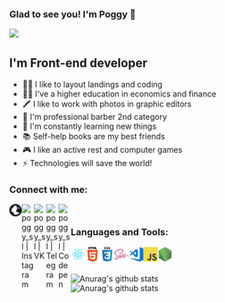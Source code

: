 ### Glad to see you! I'm Poggy 👋

![](https://komarev.com/ghpvc/?username=poggy-sl)

## I'm Front-end developer
- 👨‍💻 I like to layout landings and coding
- 👨‍🎓  I've a higher education in economics and finance
- 🖍️ I like to work with photos in graphic editors
- 💈  I'm professional barber 2nd category
- 🧠 I'm constantly learning new things
- 📚 Self-help books are my best friends
- 🎮 I like an active rest and computer games
- ⚡ Technologies will save the world!

### Connect with me:

<a href="http://www.1051.vhost.domain.mousedc.ru/" ><img align="left" alt="developer-poggy" width="22px" src="https://raw.githubusercontent.com/iconic/open-iconic/master/svg/globe.svg" /></a>
<a href="https://www.instagram.com/poggy_sl/" ><img align="left" alt="poggy_sl | Instagram" width="22px" src="https://cdn.jsdelivr.net/npm/simple-icons@v3/icons/instagram.svg" /></a>
<a href= "https://vk.com/poggy" ><img align="left" alt="poggy_sl | VK" width="22px" src="https://cdn.jsdelivr.net/npm/simple-icons@v3/icons/vk.svg" /></a>
<a href="https://telegram.org/poggy_sl" ><img align="left" alt="poggy_sl | Telegram" width="22px" src="https://cdn.jsdelivr.net/npm/simple-icons@v3/icons/telegram.svg" /></a>
<a href="https://codepen.io/poggy-sl" ><img align="left" alt="poggy_sl | Codepen" width="22px" src="https://cdn.jsdelivr.net/npm/simple-icons@v3/icons/codepen.svg" /></a>

<br />

### Languages and Tools:

<img align="left" alt="React" width="26px" src="https://raw.githubusercontent.com/github/explore/80688e429a7d4ef2fca1e82350fe8e3517d3494d/topics/react/react.png" style="max-width:100%;">
<img align="left" alt="HTML5" width="26px" src="https://raw.githubusercontent.com/github/explore/80688e429a7d4ef2fca1e82350fe8e3517d3494d/topics/html/html.png" style="max-width:100%;">
<img align="left" alt="CSS3" width="26px" src="https://raw.githubusercontent.com/github/explore/80688e429a7d4ef2fca1e82350fe8e3517d3494d/topics/css/css.png" style="max-width:100%;">
<img align="left" alt="Sass" width="26px" src="https://raw.githubusercontent.com/github/explore/80688e429a7d4ef2fca1e82350fe8e3517d3494d/topics/sass/sass.png" style="max-width:100%;">
<img align="left" alt="Visual Studio Code" width="26px" src="https://raw.githubusercontent.com/github/explore/80688e429a7d4ef2fca1e82350fe8e3517d3494d/topics/visual-studio-code/visual-studio-code.png" style="max-width:100%;">
<img align="left" alt="JavaScript" width="26px" src="https://raw.githubusercontent.com/github/explore/80688e429a7d4ef2fca1e82350fe8e3517d3494d/topics/javascript/javascript.png" style="max-width:100%;">
<img align="left" alt="NodeJS" width="26px" src="https://raw.githubusercontent.com/github/explore/80688e429a7d4ef2fca1e82350fe8e3517d3494d/topics/nodejs/nodejs.png" style="max-width:100%;">

<br />
<br />

![Anurag's github stats](https://github-readme-stats.vercel.app/api?username=poggy-sl&show_icons=true&theme=radical)
<br />
![Anurag's github stats](https://github-readme-stats.vercel.app/api?username=poggy-sl&layout=compact)
